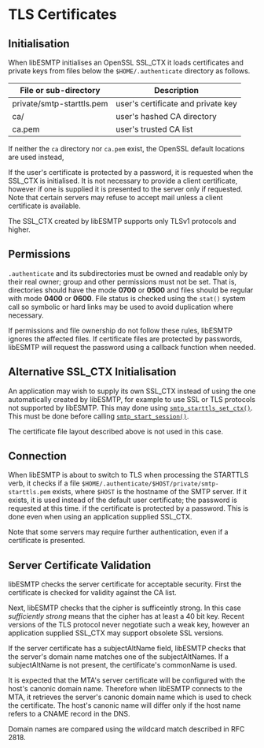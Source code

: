 # TLS Certificates

## Initialisation

When libESMTP initialises an OpenSSL SSL_CTX it loads certificates and private
keys from files below the `$HOME/.authenticate` directory as follows.

File or sub-directory | Description
----------------------|------------
private/smtp-starttls.pem | user's certificate and private key
ca/ | user's hashed CA directory
ca.pem | user's trusted CA list

If neither the `ca` directory nor `ca.pem` exist, the OpenSSL default locations
are used instead,

If the user's certificate is protected by a password, it is requested when the
SSL_CTX is initialised. It is not necessary to provide a client certificate,
however if one is supplied it is presented to the server only if requested.
Note that certain servers may refuse to accept mail unless a client certificate
is available.

The SSL_CTX created by libESMTP supports only TLSv1 protocols and higher.

## Permissions

`.authenticate` and its subdirectories must be owned and readable only by their
real owner; group and other permissions must not be set. That is, directories
should have the mode __0700__ or __0500__ and files should be regular with mode
__0400__ or __0600__.  File status is checked using the `stat()` system call so
symbolic or hard links may be used to avoid duplication where necessary.

If permissions and file ownership do not follow these rules, libESMTP ignores
the affected files.  If certificate files are protected by passwords, libESMTP
will request the password using a callback function when needed.

## Alternative SSL_CTX Initialisation

An application may wish to supply its own SSL_CTX instead of using the one
automatically created by libESMTP, for example to use SSL or TLS protocols not
supported by libESMTP. This may done using [`smtp_starttls_set_ctx()`][1].
This must be done before calling [`smtp_start_session()`][2].

The certificate file layout described above is not used in this case.

## Connection

When libESMTP is about to switch to TLS when processing the STARTTLS verb, it
checks if a file `$HOME/.authenticate/$HOST/private/smtp-starttls.pem` exists,
where `$HOST` is the hostname of the SMTP server.  If it exists, it is used
instead of the default user certificate; the password is requested at this
time.  if the certificate is protected by a password. This is done even when
using an application supplied SSL_CTX.

Note that some servers may require further authentication, even if a
certificate is presented.

## Server Certificate Validation

libESMTP checks the server certificate for acceptable security. First the
certificate is checked for validity against the CA list.

Next, libESMTP checks that the cipher is sufficeintly strong.  In this case
*sufficiently strong* means that the cipher has at least a 40 bit key.  Recent
versions of the TLS protocol never negotiate such a weak key, however an
application supplied SSL_CTX may support obsolete SSL versions.

If the server certificate has a subjectAltName field, libESMTP checks that the
server's domain name matches one of the subjectAltNames.  If a subjectAltName
is not present, the certificate's commonName is used.

It is expected that the MTA's server certificate will be configured with the
host's canonic domain name.  Therefore when libESMTP connects to the MTA, it
retrieves the server's canonic domain name which is used to check the
certificate. The host's canonic name will differ only if the host name refers
to a CNAME record in the DNS.

Domain names are compared using the wildcard match described in RFC 2818.

[1]: smtp-tls.html#c.smtp_starttls_set_ctx
[2]: smtp-api.html#c.smtp_start_session
